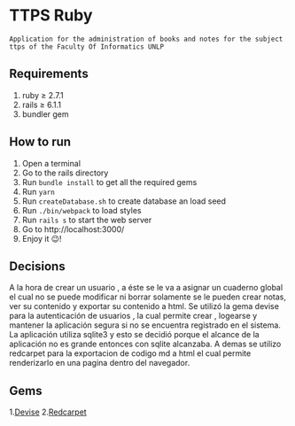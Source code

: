# TTPS Ruby
    Application for the administration of books and notes for the subject ttps of the Faculty Of Informatics UNLP
   
## Requirements

1. ruby ≥ 2.7.1
2. rails ≥ 6.1.1
3. bundler gem

## How to run 

1. Open a terminal
2. Go to the rails directory
3. Run `bundle install` to get all the required gems
4. Run `yarn`
4. Run `createDatabase.sh` to create database an load seed
5. Run `./bin/webpack` to load styles
6. Run `rails s` to start the web server
7. Go to http://localhost:3000/
8. Enjoy it :wink:!

## Decisions

A la hora de crear un usuario , a éste se le va a asignar un cuaderno global el cual no se puede modificar ni borrar solamente se le pueden crear notas, ver su contenido y exportar su contenido a html.
Se utilizó la gema devise para la autenticación de usuarios , la cual permite crear , logearse y mantener la aplicación segura si no se encuentra registrado en el sistema.
La aplicación utiliza sqlite3 y esto se decidió porque el alcance de la aplicación no es grande entonces con sqlite alcanzaba.
A demas se utilizo redcarpet para la exportacion de codigo md a html el cual permite renderizarlo en una pagina dentro del navegador.

## Gems

1.[Devise](https://github.com/heartcombo/devise)
2.[Redcarpet](https://github.com/vmg/redcarpet)